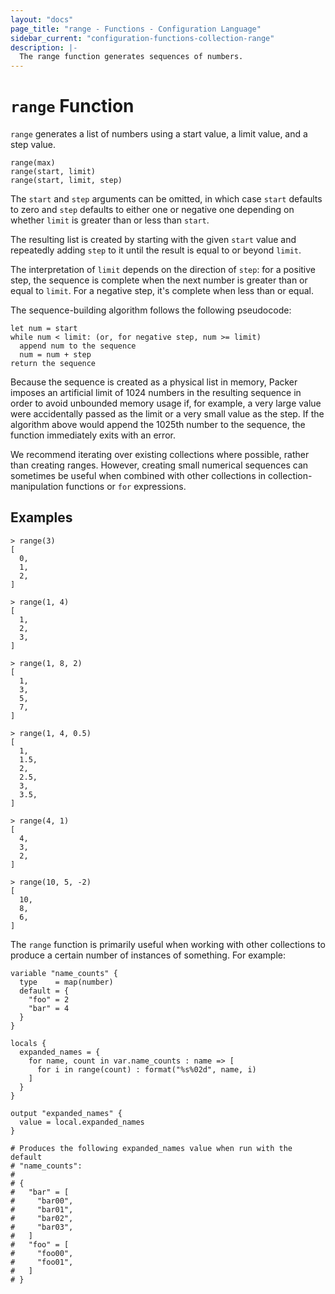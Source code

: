 ```yaml
---
layout: "docs"
page_title: "range - Functions - Configuration Language"
sidebar_current: "configuration-functions-collection-range"
description: |-
  The range function generates sequences of numbers.
---
```


# `range` Function


`range` generates a list of numbers using a start value, a limit value,
and a step value.

```hcl
range(max)
range(start, limit)
range(start, limit, step)
```

The `start` and `step` arguments can be omitted, in which case `start` defaults
to zero and `step` defaults to either one or negative one depending on whether
`limit` is greater than or less than `start`.

The resulting list is created by starting with the given `start` value and
repeatedly adding `step` to it until the result is equal to or beyond `limit`.

The interpretation of `limit` depends on the direction of `step`: for a positive
step, the sequence is complete when the next number is greater than or equal
to `limit`. For a negative step, it's complete when less than or equal.

The sequence-building algorithm follows the following pseudocode:

```
let num = start
while num < limit: (or, for negative step, num >= limit)
  append num to the sequence
  num = num + step
return the sequence
```

Because the sequence is created as a physical list in memory, Packer imposes
an artificial limit of 1024 numbers in the resulting sequence in order to avoid
unbounded memory usage if, for example, a very large value were accidentally
passed as the limit or a very small value as the step. If the algorithm above
would append the 1025th number to the sequence, the function immediately exits
with an error.

We recommend iterating over existing collections where possible, rather than
creating ranges. However, creating small numerical sequences can sometimes
be useful when combined with other collections in collection-manipulation
functions or `for` expressions.

## Examples

```
> range(3)
[
  0,
  1,
  2,
]

> range(1, 4)
[
  1,
  2,
  3,
]

> range(1, 8, 2)
[
  1,
  3,
  5,
  7,
]

> range(1, 4, 0.5)
[
  1,
  1.5,
  2,
  2.5,
  3,
  3.5,
]

> range(4, 1)
[
  4,
  3,
  2,
]

> range(10, 5, -2)
[
  10,
  8,
  6,
]
```

The `range` function is primarily useful when working with other collections
to produce a certain number of instances of something. For example:

```hcl
variable "name_counts" {
  type    = map(number)
  default = {
    "foo" = 2
    "bar" = 4
  }
}

locals {
  expanded_names = {
    for name, count in var.name_counts : name => [
      for i in range(count) : format("%s%02d", name, i)
    ]
  }
}

output "expanded_names" {
  value = local.expanded_names
}

# Produces the following expanded_names value when run with the default
# "name_counts":
#
# {
#   "bar" = [
#     "bar00",
#     "bar01",
#     "bar02",
#     "bar03",
#   ]
#   "foo" = [
#     "foo00",
#     "foo01",
#   ]
# }
```
